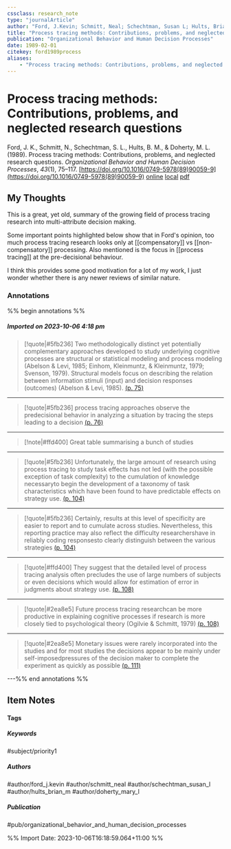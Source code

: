 ```yaml
---
cssclass: research_note
type: "journalArticle"
author: "Ford, J.Kevin; Schmitt, Neal; Schechtman, Susan L; Hults, Brian M; Doherty, Mary L"
title: "Process tracing methods: Contributions, problems, and neglected research questions"
publication: "Organizational Behavior and Human Decision Processes"
date: 1989-02-01
citekey: ford1989process
aliases: 
    - "Process tracing methods: Contributions, problems, and neglected research questions"
---
```


# Process tracing methods: Contributions, problems, and neglected research questions

Ford, J. K., Schmitt, N., Schechtman, S. L., Hults, B. M., & Doherty, M. L. (1989). Process tracing methods: Contributions, problems, and neglected research questions. _Organizational Behavior and Human Decision Processes_, _43_(1), 75–117. [https://doi.org/10.1016/0749-5978(89)90059-9](https://doi.org/10.1016/0749-5978(89)90059-9)
[online](http://zotero.org/users/local/kZl3QdXV/items/BQ52KIVB) [local](zotero://select/library/items/BQ52KIVB) [pdf](file:///home/gjc216/Zotero/storage/VQSJ2MRU/Ford%20et%20al.%20-%201989%20-%20Process%20tracing%20methods%20Contributions,%20problems,%20.pdf)
 


## My Thoughts

This is a great, yet old, summary of the growing field of process tracing research into multi-attribute decision making.

Some important points highlighted below show that in Ford's opinion, too much process tracing research looks only at [[compensatory]] vs [[non-compensatory]] processing. Also mentioned is the focus in [[process tracing]] at the pre-decisional behaviour.

I think this provides some good motivation for a lot of my work, I just wonder whether there is any newer reviews of similar nature.
### Annotations

%% begin annotations %%
##### Imported on 2023-10-06 4:18 pm
>[!quote|#5fb236]
>Two methodologically distinct yet potentially complementary approaches developed to study underlying cognitive processes are structural or statistical modeling and process modeling (Abelson & Levi, 1985; Einhom, Kleinmuntz, & Kleinmuntz, 1979; Svenson, 1979). Structural models focus on describing the relation between information stimuli (input) and decision responses (outcomes) (Abelson & Levi, 1985). [(p. 75)](zotero://open-pdf/library/items/VQSJ2MRU?page=75&annotation=JGG6UPJ2)

---
>[!quote|#5fb236]
>process tracing approaches observe the predecisional behavior in analyzing a situation by tracing the steps leading to a decision [(p. 76)](zotero://open-pdf/library/items/VQSJ2MRU?page=76&annotation=5FA5JUDV)

---
>[!note|#ffd400]
> Great table summarising a bunch of studies

---
>[!quote|#5fb236]
>Unfortunately, the large amount of research using process tracing to study task effects has not led (with the possible exception of task complexity) to the cumulation of knowledge necessaryto begin the development of a taxonomy of task characteristics which have been found to have predictable effects on strategy use. [(p. 104)](zotero://open-pdf/library/items/VQSJ2MRU?page=104&annotation=VPBZEPCJ)

---
>[!quote|#5fb236]
>Certainly, results at this level of specificity are easier to report and to cumulate across studies. Nevertheless, this reporting practice may also reflect the difficulty researchershave in reliably coding responsesto clearly distinguish between the various strategies [(p. 104)](zotero://open-pdf/library/items/VQSJ2MRU?page=104&annotation=H2RWWBJX)

---
>[!quote|#ffd400]
>They suggest that the detailed level of process tracing analysis often precludes the use of large numbers of subjects or even decisions which would allow for estimation of error in judgments about strategy use. [(p. 108)](zotero://open-pdf/library/items/VQSJ2MRU?page=108&annotation=SAZLVZFT)

---
>[!quote|#2ea8e5]
>Future process tracing researchcan be more productive in explaining cognitive processes if research is more closely tied to psychological theory (Ogilvie & Schmitt, 1979) [(p. 108)](zotero://open-pdf/library/items/VQSJ2MRU?page=108&annotation=WGILPZCI)

---
>[!quote|#2ea8e5]
>Monetary issues were rarely incorporated into the studies and for most studies the decisions appear to be mainly under self-imposedpressures of the decision maker to complete the experiment as quickly as possible [(p. 111)](zotero://open-pdf/library/items/VQSJ2MRU?page=111&annotation=MBCXL3IG)

---%% end annotations %%

## Item Notes

#### Tags

##### Keywords

#subject/priority1

##### Authors

#author/ford_j.kevin #author/schmitt_neal #author/schechtman_susan_l #author/hults_brian_m #author/doherty_mary_l

##### Publication

#pub/organizational_behavior_and_human_decision_processes


%% Import Date: 2023-10-06T16:18:59.064+11:00 %%

